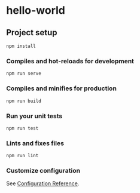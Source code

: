 # hello-world

## Project setup
```
npm install
```

### Compiles and hot-reloads for development
```
npm run serve
```

### Compiles and minifies for production
```
npm run build
```

### Run your unit tests
```
npm run test
```

### Lints and fixes files
```
npm run lint
```

### Customize configuration
See [Configuration Reference](https://cli.vuejs.org/config/).

